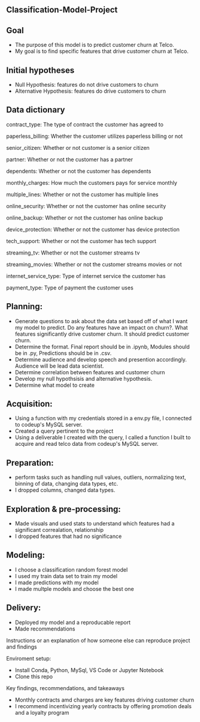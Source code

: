 ## Classification-Model-Project
## Goal
* The purpose of this model is to predict customer churn at Telco.
* My goal is to find specific features that drive customer churn at Telco.

## Initial hypotheses

* Null Hypothesis: features do not drive customers to churn
* Alternative Hypothesis: features do drive customers to churn

## Data dictionary

contract_type: The type of contract the customer has agreed to

paperless_billing: Whether the customer utilizes paperless billing or not

senior_citizen: Whether or not customer is a senior citizen

partner: Whether or not the customer has a partner

dependents: Whether or not the customer has dependents	

monthly_charges: How much the customers pays for service monthly	

multiple_lines: Whether or not the customer has multiple lines	

online_security: Whether or not the customer has online security	

online_backup: Whether or not the customer has online backup

device_protection: Whether or not the customer has device protection

tech_support: Whether or not the customer has tech support	

streaming_tv: Whether or not the customer streams tv

streaming_movies: Whether or not the customer streams movies or not	

internet_service_type: Type of internet service the customer has

payment_type: Type of payment the customer uses

## Planning:
- Generate questions to ask about the data set based off of what I want my model to predict. Do any features have an impact on churn?. What features significantly drive customer churn. It should predict customer churn.
- Determine the format. Final report should be in .ipynb, Modules should be in .py, Predictions should be in .csv.
- Determine audience and develop speech and presention accordingly. Audience will be lead data scientist.
- Determine correlation between features and customer churn
- Develop my null hypothsisis and alternative hypothesis. 
- Determine what model to create
  
## Acquisition:
- Using a function with my credentials stored in a env.py file, I connected to codeup's MySQL server.
- Created a query pertinent to the project
- Using a deliverable I created with the query, I called a function I built to acquire and read telco data from codeup's MySQL server.

## Preparation:
- perform tasks such as handling null values, outliers, normalizing text, binning of data, changing data types, etc.
- I dropped columns, changed data types.

## Exploration & pre-processing:
- Made visuals and used stats to understand which features had a significant correalation, relationship
- I dropped features that had no significance

## Modeling:
- I choose a classification random forest model
- I used my train data set to train my model
- I made predictions with my model
- I made multple models and choose the best one

## Delivery:
- Deployed my model and a reproducable report
- Made recommendations

Instructions or an explanation of how someone else can reproduce project and findings

Enviroment setup: 
- Install Conda, Python, MySql, VS Code or Jupyter Notebook
- Clone this repo 

Key findings, recommendations, and takeaways
- Monthly contracts amd charges are key features driving customer churn
- I recommend incentivizing yearly contracts by offering promotion deals and a loyalty program

